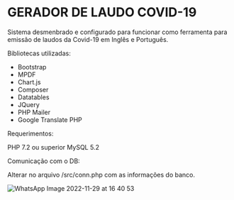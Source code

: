 # GERADOR DE LAUDO COVID-19

Sistema desmenbrado e configurado para funcionar como ferramenta para emissão de laudos da Covid-19 em Inglês e Português.


Bibliotecas utilizadas:

- Bootstrap
- MPDF
- Chart.js
- Composer
- Datatables
- JQuery
- PHP Mailer
- Google Translate PHP


Requerimentos: 

PHP 7.2 ou superior
MySQL 5.2


Comunicação com o DB:

Alterar no arquivo /src/conn.php com as informações do banco.

![WhatsApp Image 2022-11-29 at 16 40 53](https://user-images.githubusercontent.com/38993485/204631941-a889d3c9-f8fe-4311-a81d-3927ec767f23.jpeg)
